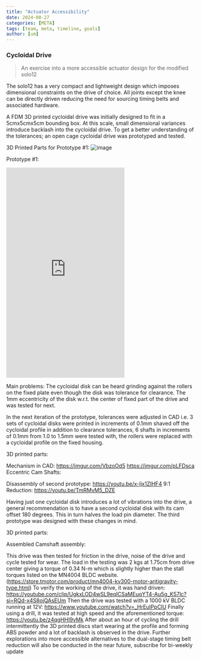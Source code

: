 ```yaml
---
title: "Actuator Accessibility"
date: 2024-08-27
categories: [META]
tags: [team, meta, timeline, goals] 
author: [um]
---
```

### Cycloidal Drive

> An exercise into a more accessible actuator design for the modified solo12

The solo12 has a very compact and lightweight design which imposes dimensional constraints on the drive of choice. All joints except the knee can be directly driven reducing the need for sourcing  timing belts and associated hardware.

A FDM 3D printed cycloidal drive was initially designed to fit in a 5cmx5cmx5cm bounding box. At this scale, small dimensional variances introduce backlash into the cycloidal drive. To get a better understanding of the tolerances; an open cage cycloidal drive was prototyped and tested.

3D Printed Parts for Prototype #1:
![image]()

Prototype #1:
<iframe width="315" height="560" src="https://youtu.be/QVna_XHsR04" title="YouTube video player" frameborder="0" allow="accelerometer; autoplay; clipboard-write; encrypted-media; gyroscope; picture-in-picture; web-share" referrerpolicy="strict-origin-when-cross-origin" allowfullscreen></iframe>

Main problems:
The cycloidal disk can be heard grinding against the rollers on the fixed plate even though the disk was tolerance for clearance. 
The 1mm eccentricity of the disk w.r.t. the center of fixed part of the drive and was tested for next.

In the next iteration of the prototype, tolerances were adjusted in CAD i.e. 3 sets of cycloidal disks were printed in increments of 0.1mm shaved off the cycloidal profile in addition to clearance tolerances, 6 shafts in increments of 0.1mm from 1.0 to 1.5mm were tested with, the rollers were replaced with a cycloidal profile on the fixed housing.

3D printed parts:
  

Mechanism in CAD:
https://imgur.com/VbzoOd5
https://imgur.com/pLFDsca
Eccentric Cam Shafts:
 
Disassembly of second prototype:
https://youtu.be/x-ljx1ZIHF4
9:1 Reduction:
https://youtu.be/TmRMvM5_DZE

Having just one cycloidal disk introduces a lot of vibrations into the drive, a general recommendation is to have a second cycloidal disk with its cam offset 180 degrees. This in turn halves the load pin diameter. The third prototype was designed with these changes in mind.
 

3D printed parts:
 
Assembled Camshaft assembly:
 
This drive was then tested for friction in the drive, noise of the drive and cycle tested for wear.
The load in the testing was 2 kgs at 1.75cm from drive center giving a torque of 0.34 N-m which is slightly higher than the stall torques listed on the MN4004 BLDC website. (https://store.tmotor.com/product/mn4004-kv300-motor-antigravity-type.html)
To verify the working of the drive, it was hand driven:
https://youtube.com/clip/UgkxLOD4wSL9eqICSaMEuqYT4-Au5g_K57lc?si=RQd-x4S8ojQAsEUm
Then the drive was tested with a 1000 kV BLDC running at 12V:
https://www.youtube.com/watch?v=_HrEuIPpClU
Finally using a drill, it was tested at high speed and the aforementioned torque:
https://youtu.be/z4qgHHI9vMk
After about an hour of cycling the drill intermittently the 3D printed discs start wearing at the profile and forming ABS powder and a lot of backlash is observed in the drive.
Further explorations into more accessible alternatives to the dual-stage timing belt reduction will also be conducted in the near future, subscribe for bi-weekly update
